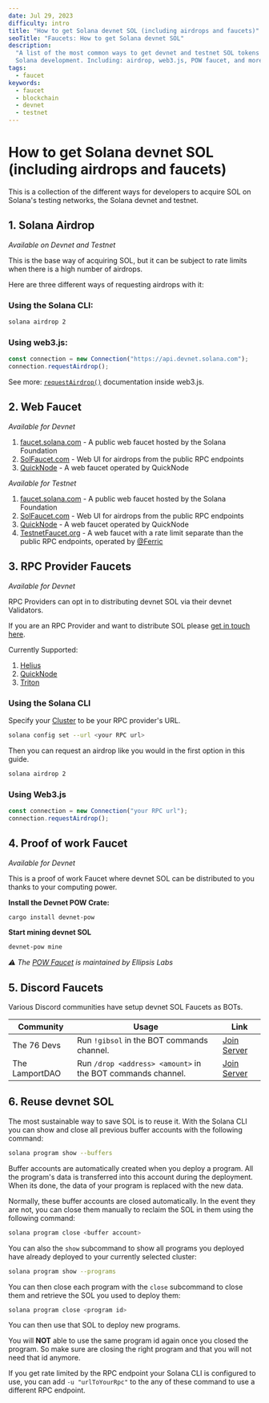 ```yaml
---
date: Jul 29, 2023
difficulty: intro
title: "How to get Solana devnet SOL (including airdrops and faucets)"
seoTitle: "Faucets: How to get Solana devnet SOL"
description:
  "A list of the most common ways to get devnet and testnet SOL tokens for
  Solana development. Including: airdrop, web3.js, POW faucet, and more."
tags:
  - faucet
keywords:
  - faucet
  - blockchain
  - devnet
  - testnet
---
```


# How to get Solana devnet SOL (including airdrops and faucets)

This is a collection of the different ways for developers to acquire SOL on
Solana's testing networks, the Solana devnet and testnet.

## 1. Solana Airdrop

_Available on Devnet and Testnet_

This is the base way of acquiring SOL, but it can be subject to rate limits when
there is a high number of airdrops.

Here are three different ways of requesting airdrops with it:

### Using the Solana CLI:

```bash
solana airdrop 2
```

### Using web3.js:

```js
const connection = new Connection("https://api.devnet.solana.com");
connection.requestAirdrop();
```

See more:
[`requestAirdrop()`](https://solana-labs.github.io/solana-web3.js/classes/Connection.html#requestAirdrop)
documentation inside web3.js.

## 2. Web Faucet

_Available for Devnet_

1. [faucet.solana.com](https://faucet.solana.com) - A public web faucet hosted
   by the Solana Foundation
2. [SolFaucet.com](https://solfaucet.com/) - Web UI for airdrops from the public
   RPC endpoints
3. [QuickNode](https://faucet.quicknode.com/solana/devnet) - A web faucet
   operated by QuickNode

_Available for Testnet_

1. [faucet.solana.com](https://faucet.solana.com) - A public web faucet hosted
   by the Solana Foundation
2. [SolFaucet.com](https://solfaucet.com/) - Web UI for airdrops from the public
   RPC endpoints
3. [QuickNode](https://faucet.quicknode.com/solana/testnet) - A web faucet
   operated by QuickNode
4. [TestnetFaucet.org](https://testnetfaucet.org) - A web faucet with a rate
   limit separate than the public RPC endpoints, operated by
   [@Ferric](https://twitter.com/ferric)

## 3. RPC Provider Faucets

_Available for Devnet_

RPC Providers can opt in to distributing devnet SOL via their devnet Validators.

<Callout>

If you are an RPC Provider and want to distribute SOL please
[get in touch here](https://c852ena8x5c.typeform.com/to/cUj1iRhS).

</Callout>

Currently Supported:

1. [Helius](https://www.helius.dev/)
2. [QuickNode](https://faucet.quicknode.com/solana/devnet)
3. [Triton](https://triton.one/)

### Using the Solana CLI

Specify your [Cluster](https://docs.solana.com/clusters) to be your RPC
provider's URL.

```bash
solana config set --url <your RPC url>
```

Then you can request an airdrop like you would in the first option in this
guide.

```bash
solana airdrop 2
```

### Using Web3.js

```js
const connection = new Connection("your RPC url");
connection.requestAirdrop();
```

## 4. Proof of work Faucet

_Available for Devnet_

This is a proof of work Faucet where devnet SOL can be distributed to you thanks
to your computing power.

**Install the Devnet POW Crate:**

```bash
cargo install devnet-pow
```

**Start mining devnet SOL**

```bash
devnet-pow mine
```

_⚠️ The [POW Faucet](https://github.com/jarry-xiao/proof-of-work-faucet) is
maintained by Ellipsis Labs_

## 5. Discord Faucets

Various Discord communities have setup devnet SOL Faucets as BOTs.

| Community      | Usage                                                       | Link                                         |
| -------------- | ----------------------------------------------------------- | -------------------------------------------- |
| The 76 Devs    | Run `!gibsol` in the BOT commands channel.                  | [Join Server](https://discord.gg/RrChGyDeRv) |
| The LamportDAO | Run `/drop <address> <amount>` in the BOT commands channel. | [Join Server](https://discord.gg/JBVrJgtFkq) |

## 6. Reuse devnet SOL

The most sustainable way to save SOL is to reuse it. With the Solana CLI you can
show and close all previous buffer accounts with the following command:

```bash
solana program show --buffers
```

<Callout title="What's a buffer account?">

Buffer accounts are automatically created when you deploy a program. All the
program's data is transferred into this account during the deployment. When its
done, the data of your program is replaced with the new data.

</Callout>

Normally, these buffer accounts are closed automatically. In the event they are
not, you can close them manually to reclaim the SOL in them using the following
command:

```bash
solana program close <buffer account>
```

You can also the `show` subcommand to show all programs you deployed have
already deployed to your currently selected cluster:

```bash
solana program show --programs
```

You can then close each program with the `close` subcommand to close them and
retrieve the SOL you used to deploy them:

```bash
solana program close <program id>
```

You can then use that SOL to deploy new programs.

<Callout type="caution">

You will **NOT** able to use the same program id again once you closed the
program. So make sure are closing the right program and that you will not need
that id anymore.

If you get rate limited by the RPC endpoint your Solana CLI is configured to
use, you can add `-u "urlToYourRpc"` to the any of these command to use a
different RPC endpoint.

</Callout>
